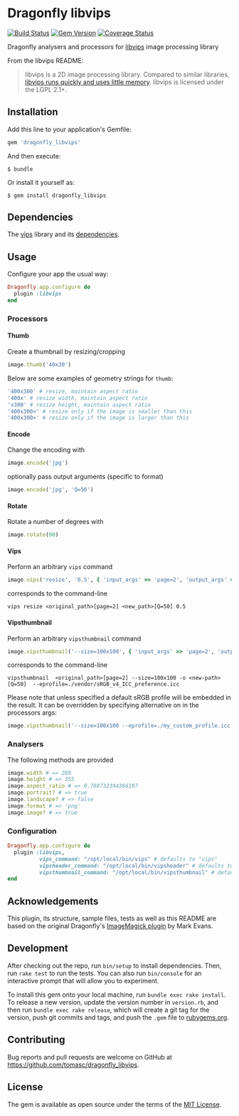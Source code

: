 # Dragonfly libvips

[![Build Status](https://travis-ci.org/tomasc/dragonfly_libvips.svg)](https://travis-ci.org/tomasc/dragonfly_libvips) [![Gem Version](https://badge.fury.io/rb/dragonfly_libvips.svg)](http://badge.fury.io/rb/dragonfly_libvips) [![Coverage Status](https://img.shields.io/coveralls/tomasc/dragonfly_libvips.svg)](https://coveralls.io/r/tomasc/dragonfly_libvips)

Dragonfly analysers and processors for [libvips](https://github.com/jcupitt/libvips) image processing library

From the libvips README:

> libvips is a 2D image processing library. Compared to similar libraries, [libvips runs quickly and uses little memory](http://www.vips.ecs.soton.ac.uk/index.php?title=Speed_and_Memory_Use). libvips is licensed under the LGPL 2.1+.

## Installation

Add this line to your application's Gemfile:

```ruby
gem 'dragonfly_libvips'
```

And then execute:

```
$ bundle
```

Or install it yourself as:

```
$ gem install dragonfly_libvips
```

## Dependencies

The [vips](http://www.vips.ecs.soton.ac.uk/index.php?title=Supported) library and its [dependencies](https://github.com/jcupitt/libvips#dependencies).

## Usage

Configure your app the usual way:

```ruby
Dragonfly.app.configure do
  plugin :libvips
end
```

### Processors

#### Thumb

Create a thumbnail by resizing/cropping

```ruby
image.thumb('40x30')
```

Below are some examples of geometry strings for `thumb`:

```ruby
'400x300' # resize, maintain aspect ratio
'400x' # resize width, maintain aspect ratio
'x300' # resize height, maintain aspect ratio
'400x300<' # resize only if the image is smaller than this
'400x300>' # resize only if the image is larger than this
```

#### Encode

Change the encoding with

```ruby
image.encode('jpg')
```

optionally pass output arguments (specific to format)

```ruby
image.encode('jpg', 'Q=50')
```

#### Rotate

Rotate a number of degrees with

```ruby
image.rotate(90)
```

#### Vips

Perform an arbitrary `vips` command

```ruby
image.vips('resize', '0.5', { 'input_args' => 'page=2', 'output_args' => 'Q=50', 'format' => 'jpg' })
```

corresponds to the command-line

```
vips resize <original_path>[page=2] <new_path>[Q=50] 0.5
```

#### Vipsthumbnail

Perform an arbitrary `vipsthumbnail` command

```ruby
image.vipsthumbnail('--size=100x100', { 'input_args' => 'page=2', 'output_args' => 'Q=50', 'format' => 'jpg' })
```

corresponds to the command-line

```
vipsthumbnail  <original_path>[page=2] --size=100x100 -o <new-path>[Q=50]  --eprofile=./vendor/sRGB_v4_ICC_preference.icc
```

Please note that unless specified a default sRGB profile will be embedded in the result. It can be overridden by specifying alternative on in the processors args:

```ruby
image.vipsthumbnail('--size=100x100 --eprofile=./my_custom_profile.icc')
```


### Analysers

The following methods are provided

```ruby
image.width # => 280
image.height # => 355
image.aspect_ratio # => 0.788732394366197
image.portrait? # => true
image.landscape? # => false
image.format # => 'png'
image.image? # => true
```

### Configuration

```ruby
Dragonfly.app.configure do
  plugin :libvips,
          vips_command: "/opt/local/bin/vips" # defaults to "vips"
          vipsheader_command: "/opt/local/bin/vipsheader" # defaults to "vipsheader"
          vipsthumbnail_command: "/opt/local/bin/vipsthumbnail" # defaults to "vipsthumbnail"
end
```

## Acknowledgements

This plugin, its structure, sample files, tests as well as this README are based on the original Dragonfly's [ImageMagick plugin](http://markevans.github.io/dragonfly/imagemagick) by Mark Evans.

## Development

After checking out the repo, run `bin/setup` to install dependencies. Then, run `rake test` to run the tests. You can also run `bin/console` for an interactive prompt that will allow you to experiment.

To install this gem onto your local machine, run `bundle exec rake install`. To release a new version, update the version number in `version.rb`, and then run `bundle exec rake release`, which will create a git tag for the version, push git commits and tags, and push the `.gem` file to [rubygems.org](https://rubygems.org).

## Contributing

Bug reports and pull requests are welcome on GitHub at <https://github.com/tomasc/dragonfly_libvips>.

## License

The gem is available as open source under the terms of the [MIT License](http://opensource.org/licenses/MIT).
